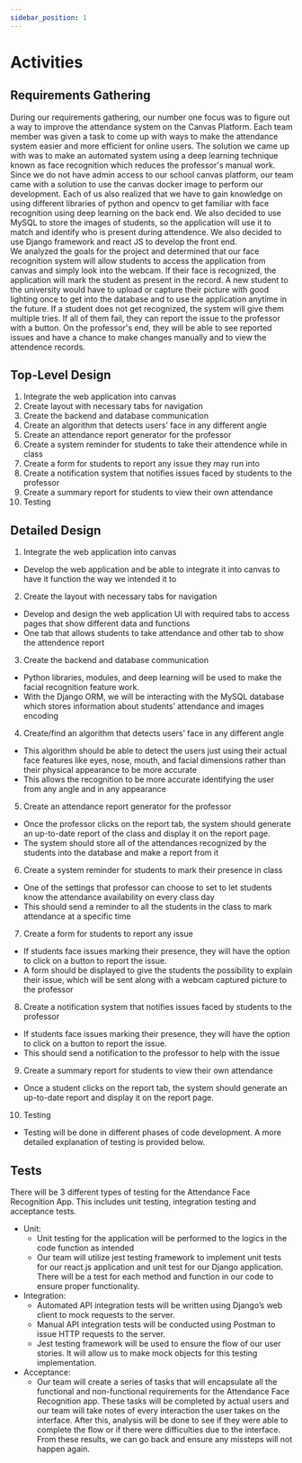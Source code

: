 ```yaml
---
sidebar_position: 1
---
```


# Activities
## Requirements Gathering
During our requirements gathering, our number one focus was to figure out a way to improve the attendance system on the Canvas Platform. Each team member was given a task to come up with ways to make the attendance system easier and more efficient for online users. The solution we came up with was to make an automated system using a deep learning technique known as face recognition which reduces the professor's manual work. <br/>
Since we do not have admin access to our school canvas platform, our team came with a solution to use the canvas docker image to perform our development. Each of us also realized that we have to gain knowledge on using different libraries of python and opencv to get familiar with face recognition using deep learning on the back end. We also decided to use MySQL to store the images of students, so the application will use it to match and identify who is present during attendence. We also decided to use Django framework and react JS to develop the front end. <br/>
We analyzed the goals for the project and determined that our face recognition system will allow students to access the application from canvas and simply look into the webcam. If their face is recognized, the application will mark the student as present in the record. A new student to the university would have to upload or capture their picture with good lighting once to get into the database and to use the application anytime in the future. If a student does not get recognized, the system will give them multiple tries. If all of them fail, they can report the issue to the professor with a button. On the professor's end, they will be able to see reported issues and have a chance to make changes manually and to view the attendence records.

## Top-Level Design
1.	Integrate the web application into canvas
2.	Create layout with necessary tabs for navigation
3.	Create the backend and database communication 
4.	Create an algorithm that detects users’ face in any different angle
5.	Create an attendance report generator for the professor
6.	Create a system reminder for students to take their attendence while in class
7.	Create a form for students to report any issue they may run into
8.	Create a notification system that notifies issues faced by students to the professor
9.	Create a summary report for students to view their own attendance
10.	Testing

## Detailed Design
1.	Integrate the web application into canvas
*	Develop the web application and be able to integrate it into canvas to have it function the way we intended it to
2.	Create the layout with necessary tabs for navigation
*	Develop and design the web application UI with required tabs to access pages that show different data and functions
*	One tab that allows students to take attendance and other tab to show the attendence report
3.	Create the backend and database communication
*	Python libraries, modules, and deep learning will be used to make the facial recognition feature work.
*	With the Django ORM, we will be interacting with the MySQL database which stores information about students’ attendance and images encoding
4.	Create/find an algorithm that detects users’ face in any different angle
*	This algorithm should be able to detect the users just using their actual face features like eyes, nose, mouth, and facial dimensions rather than their physical appearance to be more accurate
*	This allows the recognition to be more accurate identifying the user from any angle and in any appearance
5.	Create an attendance report generator for the professor
*	Once the professor clicks on the report tab, the system should generate an up-to-date report of the class and display it on the report page. 
*	The system should store all of the attendances recognized by the students into the database and make a report from it
6.	Create a system reminder for students to mark their presence in class
*	One of the settings that professor can choose to set to let students know the attendance availability on every class day
*	This should send a reminder to all the students in the class to mark attendance at a specific time 
7.	Create a form for students to report any issue
*	If students face issues marking their presence, they will have the option to click on a button to report the issue.
*	A form should be displayed to give the students the possibility to explain their issue, which will be sent along with a webcam captured picture to the professor
8.	Create a notification system that notifies issues faced by students to the professor
*	If students face issues marking their presence, they will have the option to click on a button to report the issue.
*	This should send a notification to the professor to help with the issue
9.	Create a summary report for students to view their own attendance
*	Once a student clicks on the report tab, the system should generate an up-to-date report and display it on the report page. 
10.	Testing
*	Testing will be done in different phases of code development. A more detailed explanation of testing is provided below. 

## Tests
There will be 3 different types of testing for the Attendance Face Recognition App. This includes unit testing, integration testing and acceptance tests.
*	Unit:
    *	Unit testing for the application will be performed to the logics in the code function as intended
    *	Our team will utilize jest testing framework to implement unit tests for our react.js application and unit test for our Django application. There will be a test for each method and function in our code to ensure proper functionality.
*	Integration:
    *	Automated API integration tests will be written using Django’s web client to mock requests to the server.
    *	Manual API integration tests will be conducted using Postman to issue HTTP requests to the server. 
    *	Jest testing framework will be used to ensure the flow of our user stories. It will allow us to make mock objects for this testing implementation. 
*	Acceptance:
    *	Our team will create a series of tasks that will encapsulate all the functional and non-functional requirements for the Attendance Face Recognition app. These tasks will be completed by actual users and our team will take notes of every interaction the user takes on the interface. After this, analysis will be done to see if they were able to complete the flow or if there were difficulties due to the interface. From these results, we can go back and ensure any missteps will not happen again. 
